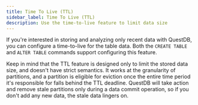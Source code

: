 ```yaml
---
title: Time To Live (TTL)
sidebar_label: Time To Live (TTL)
description: Use the time-to-live feature to limit data size
---
```


If you're interested in storing and analyzing only recent data with QuestDB, you
can configure a time-to-live for the table data. Both the `CREATE TABLE` and
`ALTER TABLE` commands support configuring this feature.

Keep in mind that the TTL feature is designed only to limit the stored data
size, and doesn't have strict semantics. It works at the granularity of
partitions, and a partition is eligible for eviction once the entire time period
it's responsible for falls behind the TTL deadline. QuestDB will take action and
remove stale partitions only during a data commit operation, so if you don't add
any new data, the stale data lingers on.
